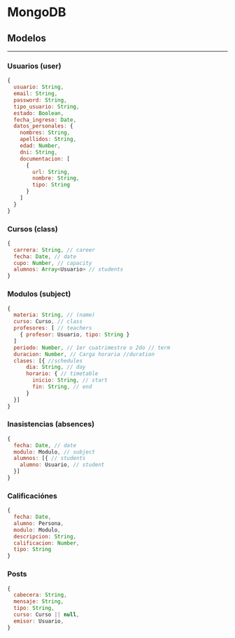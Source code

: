 # MongoDB

## Modelos

---

### Usuarios (user)

```js
{
  usuario: String,
  email: String,
  password: String,
  tipo_usuario: String,
  estado: Boolean,
  fecha_ingreso: Date,
  datos_personales: {
    nombres: String,
    apellidos: String,
    edad: Number,
    dni: String,
    documentacion: [
      {
        url: String,
        nombre: String,
        tipo: String
      }
    ]
  }
}
```

### Cursos (class)

```js
{
  carrera: String, // career
  fecha: Date, // date
  cupo: Number, // capacity
  alumnos: Array<Usuario> // students
}
```

### Modulos (subject)

```js
{
  materia: String, // (name)
  curso: Curso, // class
  profesores: [ // teachers
    { profesor: Usuario, tipo: String }
  ]
  periodo: Number, // 1er cuatrimestre o 2do // term
  duracion: Number, // Carga horaria //duration
  clases: [{ //schedules
      dia: String, // day
      horario: { // timetable
        inicio: String, // start
        fin: String, // end
      }
  }]
}
```

### Inasistencias (absences)

```js
{
  fecha: Date, // date
  modulo: Modulo, // subject
  alumnos: [{ // students
    alumno: Usuario, // student
  }]
}
```

### Calificaciónes

```js
{
  fecha: Date,
  alumno: Persona,
  modulo: Modulo,
  descripcion: String,
  calificacion: Number,
  tipo: String
}
```

### Posts

```js
{
  cabecera: String,
  mensaje: String,
  tipo: String,
  curso: Curso || null,
  emisor: Usuario,
}
```
